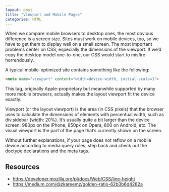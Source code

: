 ```yaml
---
layout: post
title: "Viewport and Mobile Pages"
categories: HTML
---
```

When we compare mobile browsers to desktop ones, the most obvious difference is a screen size. Sites must work on mobile devices, too, so we have to get them to display well on a small screen. The most important problems center on CSS, especially the dimensions of the viewport. If we’d copy the desktop model one-to-one, our CSS would start to misfire horrendously.

A typical mobile-optimized site contains something like the following:

```html
<meta name="viewport" content="width=device-width, initial-scale=1">
```

This tag, originally Apple-proprietary but meanwhile supported by many more mobile browsers, actually makes the layout viewport fit the device exactly.

Viewport (or the layout viewport) is the area (in CSS pixels) that the browser uses to calculate the dimensions of elements with percentual width, such as div.sidebar {width: 20%}. It’s usually quite a bit larger than the device screen: 980px on the iPhone, 850px on Opera, 800 on Android, etc.
The visual viewport is the part of the page that’s currently shown on the screen.


Without further explanations, if your page does not reflow on a mobile device according to media query rules, step back and check out the doctype declarations and the meta tags.


## Resources

*   https://developer.mozilla.org/pl/docs/Web/CSS/line-height
*   https://medium.com/@zkareemz/golden-ratio-62b3b6d4282a
 

